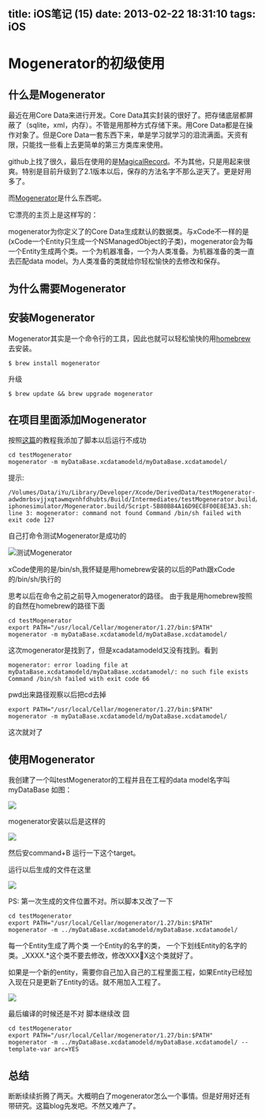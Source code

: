 title: iOS笔记 (15) 
date: 2013-02-22 18:31:10
tags: iOS
---

# Mogenerator的初级使用

## 什么是Mogenerator

最近在用Core Data来进行开发。Core Data其实封装的很好了。把存储底层都屏蔽了（sqlite，xml，内存）。不管是用那种方式存储下来。用Core Data都是在操作对象了。但是Core Data一套东西下来，单是学习就学习的泪流满面。天资有限，只能找一些看上去更简单的第三方类库来使用。

github上找了很久，最后在使用的是[MagicalRecord](https://github.com/magicalpanda/MagicalRecord)。不为其他，只是用起来很爽。特别是目前升级到了2.1版本以后，保存的方法名字不那么逆天了。更是好用多了。

而[Mogenerator](http://rentzsch.github.com/mogenerator/)是什么东西呢。

它漂亮的主页上是这样写的：

mogenerator为你定义了的Core Data生成默认的数据类。与xCode不一样的是(xCode一个Entity只生成一个NSManagedObject的子类)，mogenerator会为每一个Entity生成两个类。一个为机器准备，一个为人类准备。为机器准备的类一直去匹配data model。为人类准备的类就给你轻松愉快的去修改和保存。

<!--more-->

## 为什么需要Mogenerator


## 安装Mogenerator

Mogenerator其实是一个命令行的工具，因此也就可以轻松愉快的用[homebrew](http://mxcl.github.com/homebrew)去安装。

```
$ brew install mogenerator
```

升级

```
$ brew update && brew upgrade mogenerator
```

## 在项目里面添加Mogenerator

按照[这篇](http://raptureinvenice.com/getting-started-with-mogenerator/)的教程我添加了脚本以后运行不成功

```
cd testMogenerator
mogenerator -m myDataBase.xcdatamodeld/myDataBase.xcdatamodel/
```
提示:

	/Volumes/Data/iYu/Library/Developer/Xcode/DerivedData/testMogenerator-adwdmrbsvjjxqtawmqvnhfdhubts/Build/Intermediates/testMogenerator.build/Debug-iphonesimulator/Mogenerator.build/Script-5B80B84A16D9EC8F00E8E3A3.sh: line 3: mogenerator: command not found Command /bin/sh failed with exit code 127
	
自己打命令测试Mogenerator是成功的

![测试Mogenerator](http://ww2.sinaimg.cn/large/a74ecc4cjw1e24hzzauvbj.jpg)
	
	
xCode使用的是/bin/sh,我怀疑是用homebrew安装的以后的Path跟xCode的/bin/sh/执行的

思考以后在命令之前之前导入mogenerator的路径。 由于我是用homebrew按照的自然在homebrew的路径下面

```
cd testMogenerator
export PATH="/usr/local/Cellar/mogenerator/1.27/bin:$PATH"
mogenerator -m myDataBase.xcdatamodeld/myDataBase.xcdatamodel/
```


这次mogenerator是找到了，但是xcadatamodeld又没有找到。看到

	mogenerator: error loading file at myDataBase.xcdatamodeld/myDataBase.xcdatamodel/: no such file exists Command /bin/sh failed with exit code 66
	
pwd出来路径观察以后把cd去掉

```
export PATH="/usr/local/Cellar/mogenerator/1.27/bin:$PATH"
mogenerator -m myDataBase.xcdatamodeld/myDataBase.xcdatamodel/
```

这次就对了


## 使用Mogenerator

我创建了一个叫testMogenerator的工程并且在工程的data model名字叫myDataBase 如图：

![](http://ww2.sinaimg.cn/large/a74ecc4cjw1e25ps57szwj.jpg)


mogenerator安装以后是这样的

![](http://ww4.sinaimg.cn/large/a74e55b4jw1e25pnfghgpj.jpg)

然后安command+B 运行一下这个target。

运行以后生成的文件在这里

![](http://ww4.sinaimg.cn/large/a74ecc4cjw1e25pk5ribkj.jpg)

PS: 第一次生成的文件位置不对。所以脚本又改了一下

```
cd testMogenerator
export PATH="/usr/local/Cellar/mogenerator/1.27/bin:$PATH"
mogenerator -m ../myDataBase.xcdatamodeld/myDataBase.xcdatamodel/
```

每一个Entity生成了两个类 一个Entity的名字的类， 一个下划线Entity的名字的类。_XXXX.*这个类不要去修改，修改XXXX这个类就好了。

如果是一个新的entity，需要你自己加入自己的工程里面工程，如果Entity已经加入现在只是更新了Entity的话。就不用加入工程了。

![](http://ww3.sinaimg.cn/large/a74eed94jw1e25q0ub23qj.jpg)


最后编译的时候还是不对 脚本继续改 囧


```
cd testMogenerator
export PATH="/usr/local/Cellar/mogenerator/1.27/bin:$PATH"
mogenerator -m ../myDataBase.xcdatamodeld/myDataBase.xcdatamodel/ --template-var arc=YES
```


## 总结

断断续续折腾了两天。大概明白了mogenerator怎么一个事情。但是好用好还有带研究。这篇blog先发吧。不然又难产了。









